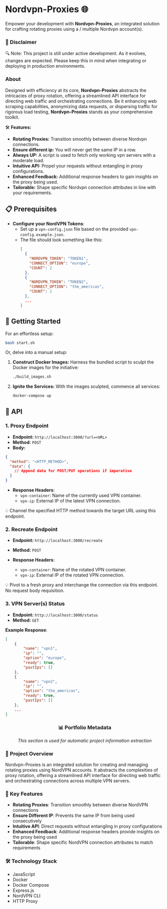 # Nordvpn-Proxies 🌐

Empower your development with **Nordvpn-Proxies**, an integrated solution for crafting rotating proxies using a / multiple Nordvpn account(s).

### 🚧 Disclaimer

🔍 Note: This project is still under active development. As it evolves, changes are expected. Please keep this in mind when integrating or deploying in production environments.

### About

Designed with efficiency at its core, **Nordvpn-Proxies** abstracts the intricacies of proxy rotation, offering a streamlined API interface for directing web traffic and orchestrating connections. Be it enhancing web scraping capabilities, anonymizing data requests, or dispersing traffic for rigorous load testing, **Nordvpn-Proxies** stands as your comprehensive toolkit.

🛠 **Features:**
- **Rotating Proxies:** Transition smoothly between diverse Nordvpn connections.
- **Ensure different ip:** You will never get the same IP in a row.
- **Always UP:** A script is used to fetch only working vpn servers with a moderate load.
- **Intuitive API:** Propel your requests without entangling in proxy configurations.
- **Enhanced Feedback:** Additional response headers to gain insights on the proxy being used.
- **Tailorable:** Shape specific Nordvpn connection attributes in line with your requirements.

## 📋 Prerequisites

- **Configure your NordVPN Tokens**:
  - Set up a `vpn-config.json` file based on the provided `vpn-config.example.json`.
  - The file should look something like this:
    ```json
    [
      {
        "NORDVPN_TOKEN": "TOKEN1",
        "CONNECT_OPTION": "europe",
        "COUNT": 2
      },
      {
        "NORDVPN_TOKEN": "TOKEN2",
        "CONNECT_OPTION": "the_americas",
        "COUNT": 2
      },
      ...
    ]
    ```

## 🚀 Getting Started

For an effortless setup:
```bash
bash start.sh
```

Or, delve into a manual setup:

1. **Construct Docker Images:** Harness the bundled script to sculpt the Docker images for the initiative:
    ```bash
    ./build_images.sh
    ```

2. **Ignite the Services:** With the images sculpted, commence all services:
    ```bash
    docker-compose up
    ```

## 📡 API

### 1. Proxy Endpoint

- **Endpoint:** `http://localhost:3000/?url=<URL>`
- **Method:** `POST`
- **Body:**
```json
{
  "method": "<HTTP_METHOD>",
  "data": {
    // Append data for POST/PUT operations if imperative
  }
}
```
- **Response Headers**:
  - `vpn-container`: Name of the currently used VPN container.
  - `vpn-ip`: External IP of the latest VPN connection.

💡 Channel the specified HTTP method towards the target URL using this endpoint.

### 2. Recreate Endpoint

- **Endpoint:** `http://localhost:3000/recreate`
- **Method:** `POST`

- **Response Headers**:
  - `vpn-container`: Name of the rotated VPN container.
  - `vpn-ip`: External IP of the rotated VPN connection.

💡 Pivot to a fresh proxy and interchange the connection via this endpoint. No request body requisition.

### 3. VPN Server(s) Status

- **Endpoint:** `http://localhost:3000/status`
- **Method:** `GET`

**Example Response**:

```json
[
    {
        "name": "vpn1",
        "ip": "",
        "option": "europe",
        "ready": true,
        "pastIps": []
    },
    {
        "name": "vpn2",
        "ip": "",
        "option": "the_americas",
        "ready": true,
        "pastIps": []
    },
    ...
]
```

<!-- PORTFOLIO_METADATA_START -->
<div align="center">
  <h3>📊 Portfolio Metadata</h3>
  <p><em>This section is used for automatic project information extraction</em></p>
</div>

### 📜 Project Overview
Nordvpn-Proxies is an integrated solution for creating and managing rotating proxies using NordVPN accounts. It abstracts the complexities of proxy rotation, offering a streamlined API interface for directing web traffic and orchestrating connections across multiple VPN servers.

### 🎯 Key Features
- **Rotating Proxies**: Transition smoothly between diverse NordVPN connections
- **Ensure Different IP**: Prevents the same IP from being used consecutively
- **Intuitive API**: Direct requests without entangling in proxy configurations
- **Enhanced Feedback**: Additional response headers provide insights on the proxy being used
- **Tailorable**: Shape specific NordVPN connection attributes to match requirements

### 🛠️ Technology Stack
- JavaScript
- Docker
- Docker Compose
- Express.js
- NordVPN CLI
- HTTP Proxy
<!-- PORTFOLIO_METADATA_END -->
